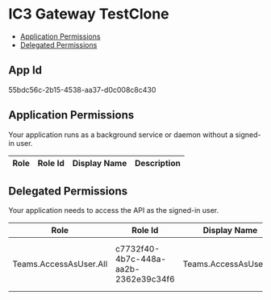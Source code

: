 # IC3 Gateway TestClone
- [Application Permissions](#application-permissions)
- [Delegated Permissions](#delegated-permissions)

## App Id
55bdc56c-2b15-4538-aa37-d0c008c8c430

## Application Permissions
Your application runs as a background service or daemon without a signed-in user.

| Role | Role Id | Display Name | Description |
|---|---|---|---|

## Delegated Permissions
Your application needs to access the API as the signed-in user. 

| Role | Role Id | Display Name | Description |
|---|---|---|---|
| Teams.AccessAsUser.All | c7732f40-4b7c-448a-aa2b-2362e39c34f6 | Teams.AccessAsUser.All | Allows Teams services to access IC3 services |

